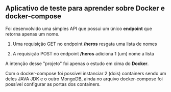 ## Aplicativo de teste para aprender sobre Docker e docker-compose
Foi desenvolvido uma simples API que possui um único **endpoint** que retorna apenas um nome.

 1. Uma requisição GET no endpoint **/heros** resgata uma lista de nomes
 
 2. A requisição POST no endpoint **/heros** adiciona 1 (um) nome a
        lista
        

A intenção desse "projeto" foi apenas o estudo em cima do **Docker**.

Com o docker-compose foi possível instanciar 2 (dois) containers sendo um deles  JAVA JDK e o outro  MongoDB, ainda no arquivo docker-compose foi possível configurar as portas dos containers.
